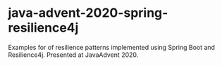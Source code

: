 # java-advent-2020-spring-resilience4j
Examples for of resilience patterns implemented using Spring Boot and Resilience4j. Presented at JavaAdvent 2020.
